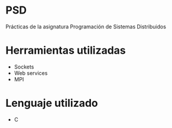 # PSD
Prácticas de la asignatura Programación de Sistemas Distribuidos

# Herramientas utilizadas 
- Sockets
- Web services
- MPI

# Lenguaje utilizado
- C
